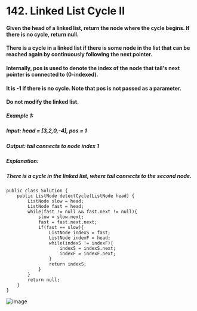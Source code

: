 # 142. Linked List Cycle II

#### Given the head of a linked list, return the node where the cycle begins. If there is no cycle, return null.

#### There is a cycle in a linked list if there is some node in the list that can be reached again by continuously following the next pointer. 
#### Internally, pos is used to denote the index of the node that tail's next pointer is connected to (0-indexed).
#### It is -1 if there is no cycle. Note that pos is not passed as a parameter.
#### Do not modify the linked list.

##### Example 1:
##### Input: head = [3,2,0,-4], pos = 1
##### Output: tail connects to node index 1
##### Explanation: 
##### There is a cycle in the linked list, where tail connects to the second node.


```
public class Solution {
    public ListNode detectCycle(ListNode head) {
        ListNode slow = head;
        ListNode fast = head;
        while(fast != null && fast.next != null){
            slow = slow.next;
            fast = fast.next.next;
            if(fast == slow){
                ListNode indexS = fast;
                ListNode indexF = head;
                while(indexS != indexF){
                    indexS = indexS.next;
                    indexF = indexF.next;
                }
                return indexS;
            }          
        }
        return null;
    }
}
```
![image](https://user-images.githubusercontent.com/97871497/187510729-5704acc2-9340-4ed6-9785-0b511d88cb61.png)
